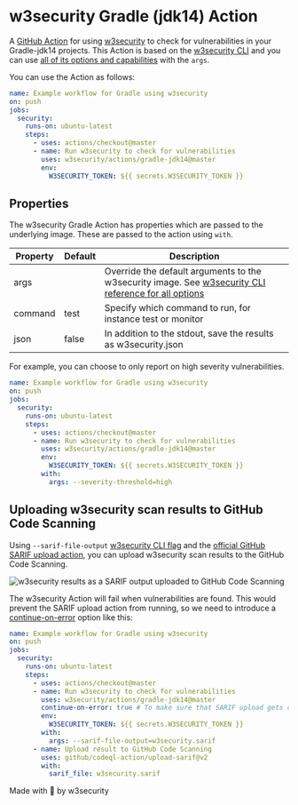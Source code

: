 # w3security Gradle (jdk14)  Action

A [GitHub Action](https://github.com/features/actions) for using [w3security](https://w3security.co/w3securityGH) to check for
vulnerabilities in your Gradle-jdk14 projects. This Action is based on the [w3security CLI][cli-gh] and you can use [all of its options and capabilities][cli-ref] with the `args`.


You can use the Action as follows:

```yaml
name: Example workflow for Gradle using w3security
on: push
jobs:
  security:
    runs-on: ubuntu-latest
    steps:
      - uses: actions/checkout@master
      - name: Run w3security to check for vulnerabilities
        uses: w3security/actions/gradle-jdk14@master
        env:
          W3SECURITY_TOKEN: ${{ secrets.W3SECURITY_TOKEN }}
```

## Properties

The w3security Gradle Action has properties which are passed to the underlying image. These are passed to the action using `with`.

| Property | Default | Description                                                                                         |
| -------- | ------- | --------------------------------------------------------------------------------------------------- |
| args     |         | Override the default arguments to the w3security image. See [w3security CLI reference for all options][cli-ref] |
| command  | test    | Specify which command to run, for instance test or monitor                                          |
| json     | false   | In addition to the stdout, save the results as w3security.json                                            |

For example, you can choose to only report on high severity vulnerabilities.

```yaml
name: Example workflow for Gradle using w3security
on: push
jobs:
  security:
    runs-on: ubuntu-latest
    steps:
      - uses: actions/checkout@master
      - name: Run w3security to check for vulnerabilities
        uses: w3security/actions/gradle-jdk14@master
        env:
          W3SECURITY_TOKEN: ${{ secrets.W3SECURITY_TOKEN }}
        with:
          args: --severity-threshold=high
```

## Uploading w3security scan results to GitHub Code Scanning

Using `--sarif-file-output` [w3security CLI flag][cli-ref] and the [official GitHub SARIF upload action](https://docs.github.com/en/code-security/secure-coding/uploading-a-sarif-file-to-github), you can upload w3security scan results to the GitHub Code Scanning.

![w3security results as a SARIF output uploaded to GitHub Code Scanning](../_templates/sarif-example.png)

The w3security Action will fail when vulnerabilities are found. This would prevent the SARIF upload action from running, so we need to introduce a [continue-on-error](https://docs.github.com/en/actions/reference/workflow-syntax-for-github-actions#jobsjob_idstepscontinue-on-error) option like this:

```yaml
name: Example workflow for Gradle using w3security
on: push
jobs:
  security:
    runs-on: ubuntu-latest
    steps:
      - uses: actions/checkout@master
      - name: Run w3security to check for vulnerabilities
        uses: w3security/actions/gradle-jdk14@master
        continue-on-error: true # To make sure that SARIF upload gets called
        env:
          W3SECURITY_TOKEN: ${{ secrets.W3SECURITY_TOKEN }}
        with:
          args: --sarif-file-output=w3security.sarif
      - name: Upload result to GitHub Code Scanning
        uses: github/codeql-action/upload-sarif@v2
        with:
          sarif_file: w3security.sarif
```

Made with 💜 by w3security

[cli-gh]: https://github.com/w3security/w3security 'w3security CLI'
[cli-ref]: https://docs.w3security.io/w3security-cli/cli-reference 'w3security CLI Reference documentation'
